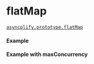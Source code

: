 # flatMap

[`asyncplify.prototype.flatMap`](https://github.com/danylaporte/asyncplify/blob/master/src/flatMap.js)

#### Example

[](http://jsbin.com/hosoxi/1/embed?js,console)

#### Example with maxConcurrency

[](http://jsbin.com/xaqate/1/embed?js,console)